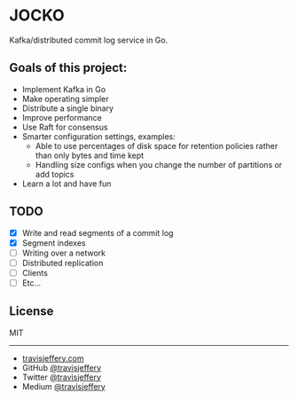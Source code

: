 # JOCKO

Kafka/distributed commit log service in Go.

## Goals of this project:

- Implement Kafka in Go
- Make operating simpler
- Distribute a single binary
- Improve performance
- Use Raft for consensus
- Smarter configuration settings, examples:
  - Able to use percentages of disk space for retention policies rather than only bytes and time kept
  - Handling size configs when you change the number of partitions or add topics
- Learn a lot and have fun

## TODO

- [x] Write and read segments of a commit log
- [x] Segment indexes
- [ ] Writing over a network
- [ ] Distributed replication
- [ ] Clients
- [ ] Etc...

## License

MIT

--- 

- [travisjeffery.com](http://travisjeffery.com)
- GitHub [@travisjeffery](https://github.com/travisjeffery)
- Twitter [@travisjeffery](https://twitter.com/travisjeffery)
- Medium [@travisjeffery](https://medium.com/@travisjeffery)


